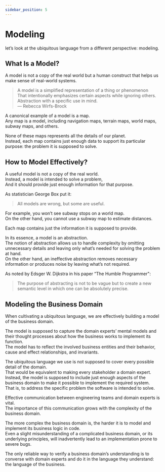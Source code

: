 ```yaml
---
sidebar_position: 5
---
```


# Modeling

let’s look at the ubiquitous language from a different perspective: modeling.

## What Is a Model?

A model is not a copy of the real world but a human construct that helps us make sense of real-world systems.

> A model is a simplified representation of a thing or phenomenon  
> That intentionally emphasizes certain aspects while ignoring others.  
> Abstraction with a specific use in mind.  
> — Rebecca Wirfs-Brock

A canonical example of a model is a map.  
Any map is a model, including navigation maps, terrain maps, world maps, subway maps, and others.

None of these maps represents all the details of our planet.  
Instead, each map contains just enough data to support its particular purpose: the problem it is supposed to solve.

## How to Model Effectively?

A useful model is not a copy of the real world.  
Instead, a model is intended to solve a problem,  
And it should provide just enough information for that purpose.

As statistician George Box put it:

> All models are wrong, but some are useful.

For example, you won’t see subway stops on a world map.  
On the other hand, you cannot use a subway map to estimate distances.

Each map contains just the information it is supposed to provide.

In its essence, a model is an abstraction.  
The notion of abstraction allows us to handle complexity by omitting unnecessary details and leaving only what’s needed for solving the problem at hand.  
On the other hand, an ineffective abstraction removes necessary information or produces noise by leaving what’s not required.

As noted by Edsger W. Dijkstra in his paper “The Humble Programmer":

> The purpose of abstracting is not to be vague but to create a new semantic level in which one can be absolutely precise.

## Modeling the Business Domain

When cultivating a ubiquitous language, we are effectively building a model of the business domain.

The model is supposed to capture the domain experts’ mental models and their thought processes about how the business works to implement its function.  
The model has to reflect the involved business entities and their behavior, cause and effect relationships, and invariants.

The ubiquitous language we use is not supposed to cover every possible detail of the domain.  
That would be equivalent to making every stakeholder a domain expert.  
Instead, the model is supposed to include just enough aspects of the business domain to make it possible to implement the required system.  
That is, to address the specific problem the software is intended to solve.

Effective communication between engineering teams and domain experts is vital.  
The importance of this communication grows with the complexity of the business domain.

The more complex the business domain is, the harder it is to model and implement its business logic in code.  
Even a slight misunderstanding of a complicated business domain, or its underlying principles, will inadvertently lead to an implementation prone to severe bugs.

The only reliable way to verify a business domain’s understanding is to converse with domain experts and do it in the language they understand: the language of the business.
